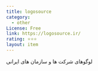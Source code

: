 ```yaml
---
title: logosource
category:
  - other
License: Free
link: https://logosource.ir/
rating: ⭐⭐⭐
layout: item
---
```



لوگوهای شرکت ها و سازمان های ایرانی